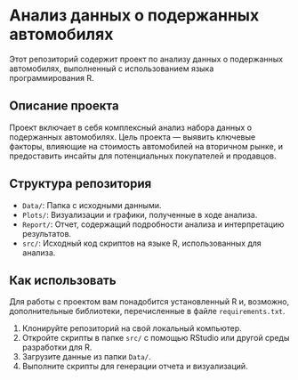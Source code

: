 # Анализ данных о подержанных автомобилях

Этот репозиторий содержит проект по анализу данных о подержанных автомобилях, выполненный с использованием языка программирования R.

## Описание проекта

Проект включает в себя комплексный анализ набора данных о подержанных автомобилях. Цель проекта — выявить ключевые факторы, влияющие на стоимость автомобилей на вторичном рынке, и предоставить инсайты для потенциальных покупателей и продавцов.

## Структура репозитория

- `Data/`: Папка с исходными данными.
- `Plots/`: Визуализации и графики, полученные в ходе анализа.
- `Report/`: Отчет, содержащий подробности анализа и интерпретацию результатов.
- `src/`: Исходный код скриптов на языке R, использованных для анализа.

## Как использовать

Для работы с проектом вам понадобится установленный R и, возможно, дополнительные библиотеки, перечисленные в файле `requirements.txt`.

1. Клонируйте репозиторий на свой локальный компьютер.
2. Откройте скрипты в папке `src/` с помощью RStudio или другой среды разработки для R.
3. Загрузите данные из папки `Data/`.
4. Выполните скрипты для генерации отчета и визуализаций.


